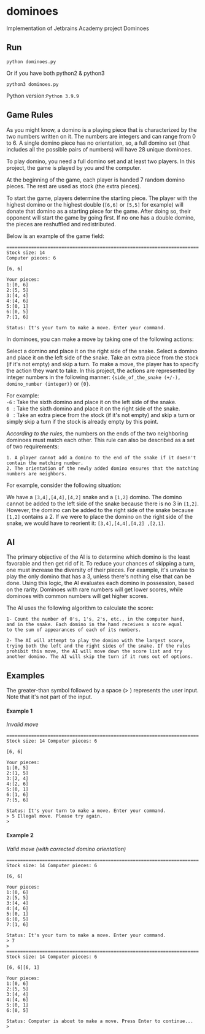 # dominoes

Implementation of Jetbrains Academy project Dominoes

## Run

```commandline
python dominoes.py
```

Or if you have both python2 & python3

```commandline
python3 dominoes.py
```

Python version:`Python 3.9.9`

## Game Rules

As you might know, a domino is a playing piece that is characterized by the two numbers written on it. The numbers are
integers and can range from 0 to 6. A single domino piece has no orientation, so, a full domino set (that includes all
the possible pairs of numbers) will have 28 unique dominoes.

To play domino, you need a full domino set and at least two players. In this project, the game is played by you and the
computer.

At the beginning of the game, each player is handed 7 random domino pieces. The rest are used as stock (the extra
pieces).

To start the game, players determine the starting piece. The player with the highest domino or the highest
double (`[6,6]` or `[5,5]` for example) will donate that domino as a starting piece for the game. After doing so, their
opponent will start the game by going first. If no one has a double domino, the pieces are reshuffled and redistributed.

Below is an example of the game field:

```
======================================================================
Stock size: 14
Computer pieces: 6

[6, 6]

Your pieces:
1:[0, 6]
2:[5, 5]
3:[4, 4]
4:[4, 6]
5:[0, 1]
6:[0, 5]
7:[1, 6]

Status: It's your turn to make a move. Enter your command.
```

In dominoes, you can make a move by taking one of the following actions:

Select a domino and place it on the right side of the snake. Select a domino and place it on the left side of the snake.
Take an extra piece from the stock (if it's not empty) and skip a turn. To make a move, the player has to specify the
action they want to take. In this project, the actions are represented by integer numbers in the following manner:
`{side_of_the_snake (+/-), domino_number (integer)}` or `{0}`.

For example:\
`-6` : Take the sixth domino and place it on the left side of the snake. \
`6 `  : Take the sixth domino and place it on the right side of the snake. \
`0 `  : Take an extra piece from the stock (if it's not empty) and skip a turn or simply skip a turn if the stock is
already empty by this point.

*According to the rules*, the numbers on the ends of the two neighboring dominoes must match each other. This rule can
also be described as a set of two requirements:

    1. A player cannot add a domino to the end of the snake if it doesn't 
    contain the matching number. 
    2. The orientation of the newly added domino ensures that the matching 
    numbers are neighbors.

For example, consider the following situation:

We have a `[3,4],[4,4],[4,2]` snake and a `[1,2]` domino. The domino cannot be added to the left side of the snake
because there is no 3 in `[1,2]`. However, the domino can be added to the right side of the snake because `[1,2]`
contains a 2. If we were to place the domino on the right side of the snake, we would have to reorient
it: `[3,4],[4,4],[4,2]
,[2,1]`.

## AI

The primary objective of the AI is to determine which domino is the least favorable and then get rid of it. To reduce
your chances of skipping a turn, one must increase the diversity of their pieces. For example, it's unwise to play the
only domino that has a 3, unless there's nothing else that can be done. Using this logic, the AI evaluates each domino
in possession, based on the rarity. Dominoes with rare numbers will get lower scores, while dominoes with common numbers
will get higher scores.

The AI uses the following algorithm to calculate the score:

    1- Count the number of 0's, 1's, 2's, etc., in the computer hand, 
    and in the snake. Each domino in the hand receives a score equal 
    to the sum of appearances of each of its numbers. 

    2- The AI will attempt to play the domino with the largest score, 
    trying both the left and the right sides of the snake. If the rules 
    prohibit this move, the AI will move down the score list and try 
    another domino. The AI will skip the turn if it runs out of options.

## Examples

The greater-than symbol followed by a space (> ) represents the user input. Note that it's not part of the input.

#### Example 1

*Invalid move*

```
====================================================================== 
Stock size: 14 Computer pieces: 6

[6, 6]

Your pieces:
1:[0, 5]
2:[1, 5]
3:[2, 4]
4:[2, 6]
5:[0, 1]
6:[1, 6]
7:[5, 6]

Status: It's your turn to make a move. Enter your command.
> 5 Illegal move. Please try again.
>
```

#### Example 2

_Valid move (with corrected domino orientation)_

```
====================================================================== 
Stock size: 14 Computer pieces: 6

[6, 6]

Your pieces:
1:[0, 6]
2:[5, 5]
3:[4, 4]
4:[4, 6]
5:[0, 1]
6:[0, 5]
7:[1, 6]

Status: It's your turn to make a move. Enter your command.
> 7 
> 
====================================================================== 
Stock size: 14 Computer pieces: 6

[6, 6][6, 1]

Your pieces:
1:[0, 6]
2:[5, 5]
3:[4, 4]
4:[4, 6]
5:[0, 1]
6:[0, 5]

Status: Computer is about to make a move. Press Enter to continue...
>
```